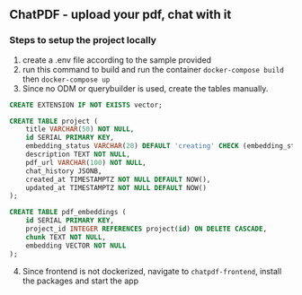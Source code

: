 ## ChatPDF - upload your pdf, chat with it

### Steps to setup the project locally
1. create a .env file according to the sample provided
2. run this command to build and run the container `docker-compose build` then `docker-compose up`
3. Since no ODM or querybuilder is used, create the tables manually. 
```sql
CREATE EXTENSION IF NOT EXISTS vector;
```

```sql
CREATE TABLE project ( 
	title VARCHAR(50) NOT NULL, 
	id SERIAL PRIMARY KEY, 
	embedding_status VARCHAR(20) DEFAULT 'creating' CHECK (embedding_status IN ('creating', 'failed', 'created')), 
	description TEXT NOT NULL, 
	pdf_url VARCHAR(100) NOT NULL, 
	chat_history JSONB, 
	created_at TIMESTAMPTZ NOT NULL DEFAULT NOW(), 
	updated_at TIMESTAMPTZ NOT NULL DEFAULT NOW() 
);
```

```sql
CREATE TABLE pdf_embeddings ( 
	id SERIAL PRIMARY KEY, 
	project_id INTEGER REFERENCES project(id) ON DELETE CASCADE, 
	chunk TEXT NOT NULL, 
	embedding VECTOR NOT NULL 
);
```
4. Since frontend is not dockerized, navigate to `chatpdf-frontend`, install the packages and start the app




